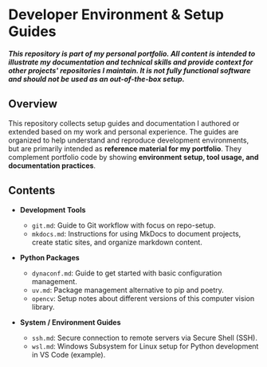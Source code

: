 # Developer Environment & Setup Guides

***This repository is part of my personal portfolio. All content is intended to illustrate my documentation and technical skills and provide context for other projects' repositories I maintain. It is not fully functional software and should not be used as an out-of-the-box setup.***

## Overview
This repository collects setup guides and documentation I authored or extended based on my work and personal experience. The guides are organized to help understand and reproduce development environments, but are primarily intended as **reference material for my portfolio**. They complement portfolio code by showing **environment setup, tool usage, and documentation practices**.

## Contents
- **Development Tools**
    - `git.md`: Guide to Git workflow with focus on repo-setup.
    - `mkdocs.md`: Instructions for using MkDocs to document projects, create static sites, and organize markdown content.

- **Python Packages**
    - `dynaconf.md`: Guide to get started with basic configuration management.
    - `uv.md`: Package management alternative to pip and poetry.
    - `opencv`: Setup notes about different versions of this computer vision library.

- **System / Environment Guides**
    - `ssh.md`: Secure connection to remote servers via Secure Shell (SSH).
    - `wsl.md`: Windows Subsystem for Linux setup for Python development in VS Code (example).